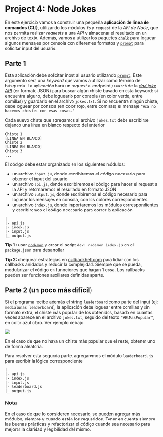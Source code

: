 # Project 4: Node Jokes

En este ejercicio vamos a construir una pequeña **aplicación de línea de comandos (CLI)**, utilizando los módulos `fs` y `request` de la _API de Node_, que nos permita [realizar _requests_ a una _API_](https://github.com/undefinedschool/notes-nodejs/blob/master/README.md#haciendo-requests-con-node) y almacenar el resultado en un archivo de texto. Además, vamos a utilizar los paquetes [`chalk`](https://www.npmjs.com/package/chalk) para loguear algunos mensajes por consola con diferentes formatos y [`prompt`](https://www.npmjs.com/package/prompt) para solicitar input del usuario.

## Parte 1

Esta aplicación debe solicitar inout al usuario utilizando [`prompt`](https://www.npmjs.com/package/prompt). Este argumento será una _keyword_ que vamos a utilizar como término de búsqueda. La aplicación hará un _request_ al endpoint `/search` de la [_dad joke API_](https://icanhazdadjoke.com/api) (en formato JSON) para buscar algún chiste basado en esta keyword: si encuentra alguno, debe loguearlo por consola (en color verde, entre comillas) y guardarlo en el archivo `jokes.txt`. Si no encuentra ningún chiste, debe loguear por consola (en color rojo, entre comillas) el mensaje `"Acá no hacemos chistes con esas cosas."`

Cada nuevo chiste que agregamos al archivo `jokes.txt` debe escribirse dejando una línea en blanco respecto del anterior

```
Chiste 1
[LINEA EN BLANCO]
Chiste 2
[LINEA EN BLANCO]
Chiste 3
...
```

El código debe estar organizado en los siguientes módulos:

- un archivo `input.js`, donde escribiremos el código necesario para obtener el input del usuario
- un archivo `api.js`, donde escribiremos el código para hacer el request a la API y retornaremos el resultado en formato JSON
- un archivo `output.js`, donde escribiremos el código necesario para loguear los mensajes en consola, con los colores correspondientes.
- un archivo `index.js`, donde importaremos los módulos correspondientes y escribiremos el código necesario para correr la aplicación

```
|
|- api.js
|- index.js
|- input.js
|_ output.js
```

**Tip 1 :** usar [`nodemon`](https://www.npmjs.com/package/nodemon) y crear el script `dev: nodemon index.js` en el `package.json` para desarrollar

**Tip 2:** chequear estrategias en [callbackhell.com](http://callbackhell.com/) para lidiar con los callbacks anidados y reducir la complejidad. Siempre que se pueda, modularizar el código en funnciones que hagan 1 cosa. Los callbacks pueden ser funciones auxiliares definidas aparte.

## Parte 2 (un poco más difícil)

Si el programa recibe además el string `leaderboard` como parte del input (ej: `medialunas leaderboard`), la aplicación debe loguear entre comillas y sin formato extra, el chiste más popular de los obtenidos, basado en cuántas veces aparece en el archivo `jokes.txt`, seguido del texto `"#ElMasPopular"`, en color azul claro. Ver ejemplo debajo

![](https://i.imgur.com/7t0jOQn.png)

En el caso de que no haya un chiste más popular que el resto, obtener uno de forma aleatoria.

Para resolver esta segunda parte, agregaremos el módulo `leaderboard.js` para escribir la lógica correspondiente

```
|
|- api.js
|- index.js
|- input.js
|- leaderboard.js
|_ output.js
```

### Nota

En el caso de que lo consideren necesario, se pueden agregar más módulos, siempre y cuando estén los requeridos. Tener en cuenta siempre las buenas prácticas y refactorizar el código cuando sea necesario para mejorar la claridad y legibilidad del mismo.
